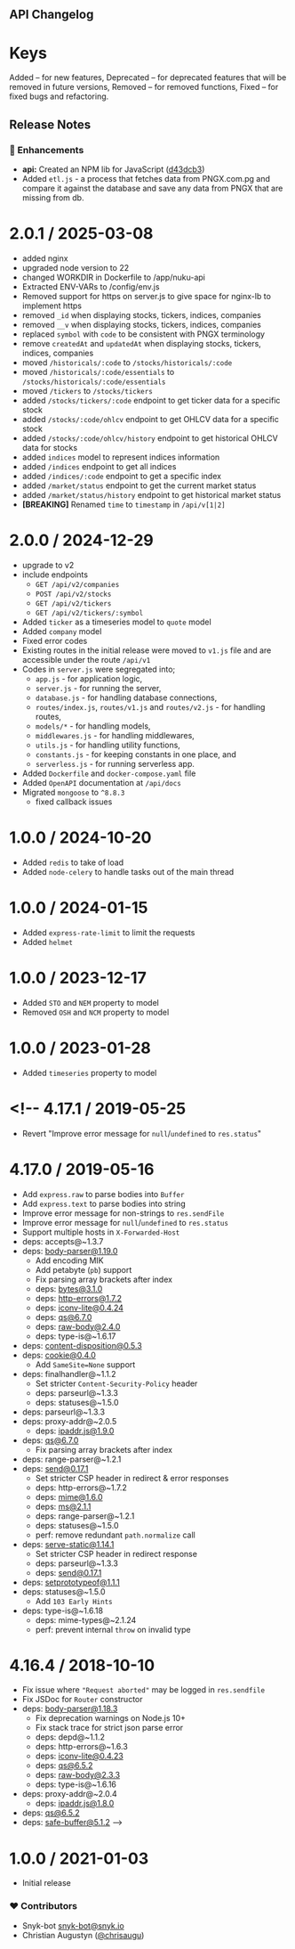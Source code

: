 ## API Changelog

# Keys

Added – for new features,
Deprecated – for deprecated features that will be removed in future versions,
Removed – for removed functions,
Fixed – for fixed bugs and refactoring.

## Release Notes

<!-- ### v2.1.0 (2025-03-08)
- removed `_id` when displaying stocks, tickers, indices, companies
- removed `__v` when displaying stocks, tickers, indices, companies
- replaced `symbol` with `code` to be consistent with PNGX terminology
- remove `createdAt` and `updatedAt` when displaying stocks, tickers, indices, companies
- moved `/historicals/:code` to `/stocks/historicals/:code`
- moved `/historicals/:code/essentials` to `/stocks/historicals/:code/essentials`
- moved `/tickers` to `/stocks/tickers`
- added `/stocks/tickers/:code` endpoint to get ticker data for a specific stock
- added `/stocks/:code/ohlcv` endpoint to get OHLCV data for a specific stock
- added `/stocks/:code/ohlcv/history` endpoint to get historical OHLCV data for stocks
- added `indices` model to represent indices information
- added `/indices` endpoint to get all indices
- added `/indices/:code` endpoint to get a specific index
- added `/market/status` endpoint to get the current market status
- added `/market/status/history` endpoint to get historical market status
- [BREAKING] Renamed `time` to `timestamp` in `/api/v[1|2]` -->

<!-- ### v2.0.0 (2024-07-01)   -->
<!-- - [BREAKING] Removed `full_name` from `/users`.   -->
<!-- - Added `first_name` and `last_name`. -->
<!-- - Added `/api/v2/companies` endpoint to get all companies.
- Added `/api/v2/stocks` endpoint to get all stocks.
- Added `/api/v2/tickers` endpoint to get all tickers.
- Added `/api/v2/tickers/:symbol` endpoint to get a specific ticker.
- Added `ticker` as a timeseries model to `quote` model.
- Added `company` model to represent company information.
- Fixed error codes for better clarity.
- Segregated existing routes into `v1.js` and `v2.js` files
- Existing routes in the initial release were moved to `v1.js` file and are accessible under the route `/api/v1`.
- Codes in `server.js` were segregated into:
  - `app.js` - for application logic,
  - `server.js` - for running the server,
  - `database.js` - for handling database connections,
  - `routes/index.js`, `routes/v1.js` and `routes/v2.js` - for handling routes,
  - `models/*` - for handling models,
  - `middlewares.js` - for handling middlewares,
  - `utils.js` - for handling utility functions,
  - `constants.js` - for keeping constants in one place, and
  - `serverless.js` - for running serverless app. -->

### 🚀 Enhancements

- **api:** Created an NPM lib for JavaScript ([d43dcb3](https://github.com/chrisaugu/pngx-api/commit/d43dcb3))
- Added `etl.js` - a process that fetches data from PNGX.com.pg and compare it against the database and save any data from PNGX that are missing from db.
  <!-- - Added `webhook.js` - to allow external connections into the system to receive payloads -->
  <!-- - Added `ws.js` - websocket addon to receive stock data in real-time -->
  <!-- - Added `sse.js` - websocket addon to send events to clients -->

<!-- ### 🩹 Fixes

- Uncomment loop to iterate through the dataset and add all the data to the db ([77d96bd](https://github.com/chrisaugu/pngx-api/commit/77d96bd))
- Comment loop out ([8582d17](https://github.com/chrisaugu/pngx-api/commit/8582d17))
- Fixed query issues ([69d6756](https://github.com/chrisaugu/pngx-api/commit/69d6756))
- Fixed date issues on clevercloud.io ([b712a34](https://github.com/chrisaugu/pngx-api/commit/b712a34))
- Fixed winston issues ([e641c8a](https://github.com/chrisaugu/pngx-api/commit/e641c8a))
- Added missing dependencies ([b98bacd](https://github.com/chrisaugu/pngx-api/commit/b98bacd))
- Removed unused boxen dependency ([d7af0cf](https://github.com/chrisaugu/pngx-api/commit/d7af0cf))
- Package.json & package-lock.json to reduce vulnerabilities ([8c1fb70](https://github.com/chrisaugu/pngx-api/commit/8c1fb70))
- Upgrade winston from 3.15.0 to 3.17.0 ([02b89fa](https://github.com/chrisaugu/pngx-api/commit/02b89fa))
- Upgrade marked from 14.1.3 to 14.1.4 ([e1f0b3a](https://github.com/chrisaugu/pngx-api/commit/e1f0b3a))

### 📖 Documentation

- Made changes to the documentation ([0cbe2cf](https://github.com/chrisaugu/pngx-api/commit/0cbe2cf))
- **api:** Updated the docs ([d76cce4](https://github.com/chrisaugu/pngx-api/commit/d76cce4))
- Updated Readme file ([e11c0ab](https://github.com/chrisaugu/pngx-api/commit/e11c0ab)) -->

# 2.0.1 / 2025-03-08

- added nginx
- upgraded node version to 22
- changed WORKDIR in Dockerfile to /app/nuku-api
- Extracted ENV-VARs to /config/env.js
- Removed support for https on server.js to give space for nginx-lb to implement https
- removed `_id` when displaying stocks, tickers, indices, companies
- removed `__v` when displaying stocks, tickers, indices, companies
- replaced `symbol` with `code` to be consistent with PNGX terminology
- remove `createdAt` and `updatedAt` when displaying stocks, tickers, indices, companies
- moved `/historicals/:code` to `/stocks/historicals/:code`
- moved `/historicals/:code/essentials` to `/stocks/historicals/:code/essentials`
- moved `/tickers` to `/stocks/tickers`
- added `/stocks/tickers/:code` endpoint to get ticker data for a specific stock
- added `/stocks/:code/ohlcv` endpoint to get OHLCV data for a specific stock
- added `/stocks/:code/ohlcv/history` endpoint to get historical OHLCV data for stocks
- added `indices` model to represent indices information
- added `/indices` endpoint to get all indices
- added `/indices/:code` endpoint to get a specific index
- added `/market/status` endpoint to get the current market status
- added `/market/status/history` endpoint to get historical market status
- **[BREAKING]** Renamed `time` to `timestamp` in `/api/v[1|2]`

# 2.0.0 / 2024-12-29

- upgrade to v2
- include endpoints
  - `GET /api/v2/companies`
  - `POST /api/v2/stocks`
  - `GET /api/v2/tickers`
  - `GET /api/v2/tickers/:symbol`
- Added `ticker` as a timeseries model to `quote` model
- Added `company` model
- Fixed error codes
- Existing routes in the initial release were moved to `v1.js` file and are accessible under the route `/api/v1`
- Codes in `server.js` were segregated into;
  - `app.js` - for application logic,
  - `server.js` - for running the server,
  - `database.js` - for handling database connections,
  - `routes/index.js`, `routes/v1.js` and `routes/v2.js` - for handling routes,
  - `models/*` - for handling models,
  - `middlewares.js` - for handling middlewares,
  - `utils.js` - for handling utility functions,
  - `constants.js` - for keeping constants in one place, and
  - `serverless.js` - for running serverless app.
- Added `Dockerfile` and `docker-compose.yaml` file
- Added `OpenAPI` documentation at `/api/docs`
- Migrated `mongoose` to `^8.8.3`
  - fixed callback issues

# 1.0.0 / 2024-10-20

- Added `redis` to take of load
- Added `node-celery` to handle tasks out of the main thread

# 1.0.0 / 2024-01-15

- Added `express-rate-limit` to limit the requests
- Added `helmet`

# 1.0.0 / 2023-12-17

- Added `STO` and `NEM` property to model
- Removed `OSH` and `NCM` property to model

# 1.0.0 / 2023-01-28

- Added `timeseries` property to model

# <!-- 4.17.1 / 2019-05-25

- Revert "Improve error message for `null`/`undefined` to `res.status`"

# 4.17.0 / 2019-05-16

- Add `express.raw` to parse bodies into `Buffer`
- Add `express.text` to parse bodies into string
- Improve error message for non-strings to `res.sendFile`
- Improve error message for `null`/`undefined` to `res.status`
- Support multiple hosts in `X-Forwarded-Host`
- deps: accepts@~1.3.7
- deps: body-parser@1.19.0
  - Add encoding MIK
  - Add petabyte (`pb`) support
  - Fix parsing array brackets after index
  - deps: bytes@3.1.0
  - deps: http-errors@1.7.2
  - deps: iconv-lite@0.4.24
  - deps: qs@6.7.0
  - deps: raw-body@2.4.0
  - deps: type-is@~1.6.17
- deps: content-disposition@0.5.3
- deps: cookie@0.4.0
  - Add `SameSite=None` support
- deps: finalhandler@~1.1.2
  - Set stricter `Content-Security-Policy` header
  - deps: parseurl@~1.3.3
  - deps: statuses@~1.5.0
- deps: parseurl@~1.3.3
- deps: proxy-addr@~2.0.5
  - deps: ipaddr.js@1.9.0
- deps: qs@6.7.0
  - Fix parsing array brackets after index
- deps: range-parser@~1.2.1
- deps: send@0.17.1
  - Set stricter CSP header in redirect & error responses
  - deps: http-errors@~1.7.2
  - deps: mime@1.6.0
  - deps: ms@2.1.1
  - deps: range-parser@~1.2.1
  - deps: statuses@~1.5.0
  - perf: remove redundant `path.normalize` call
- deps: serve-static@1.14.1
  - Set stricter CSP header in redirect response
  - deps: parseurl@~1.3.3
  - deps: send@0.17.1
- deps: setprototypeof@1.1.1
- deps: statuses@~1.5.0
  - Add `103 Early Hints`
- deps: type-is@~1.6.18
  - deps: mime-types@~2.1.24
  - perf: prevent internal `throw` on invalid type

# 4.16.4 / 2018-10-10

- Fix issue where `"Request aborted"` may be logged in `res.sendfile`
- Fix JSDoc for `Router` constructor
- deps: body-parser@1.18.3
  - Fix deprecation warnings on Node.js 10+
  - Fix stack trace for strict json parse error
  - deps: depd@~1.1.2
  - deps: http-errors@~1.6.3
  - deps: iconv-lite@0.4.23
  - deps: qs@6.5.2
  - deps: raw-body@2.3.3
  - deps: type-is@~1.6.16
- deps: proxy-addr@~2.0.4
  - deps: ipaddr.js@1.8.0
- deps: qs@6.5.2
- deps: safe-buffer@5.1.2 -->

# 1.0.0 / 2021-01-03

- Initial release

### ❤️ Contributors

- Snyk-bot <snyk-bot@snyk.io>
- Christian Augustyn ([@chrisaugu](http://github.com/chrisaugu))
